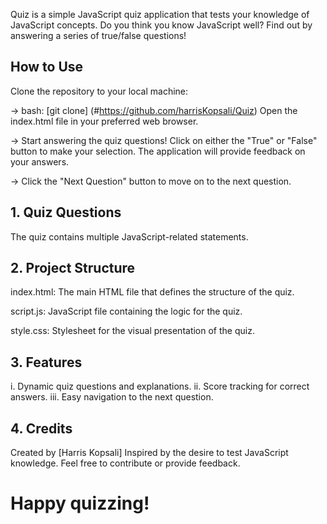 Quiz is a simple JavaScript quiz application that tests your knowledge of JavaScript concepts. Do you think you know JavaScript well? Find out by answering a series of true/false questions!

## How to Use

Clone the repository to your local machine:

-> bash:
[git clone] (#https://github.com/harrisKopsali/Quiz)
Open the index.html file in your preferred web browser.

-> Start answering the quiz questions! 
Click on either the "True" or "False" button to make your selection. The application will provide feedback on your answers.

-> Click the "Next Question" button to move on to the next question.

## 1. Quiz Questions
The quiz contains multiple JavaScript-related statements. 

## 2. Project Structure
index.html: The main HTML file that defines the structure of the quiz.

script.js: JavaScript file containing the logic for the quiz.

style.css: Stylesheet for the visual presentation of the quiz.

## 3. Features
i.   Dynamic quiz questions and explanations.
ii.  Score tracking for correct answers.
iii. Easy navigation to the next question.

## 4. Credits
Created by [Harris Kopsali]
Inspired by the desire to test JavaScript knowledge.
Feel free to contribute or provide feedback. 

# Happy quizzing!
